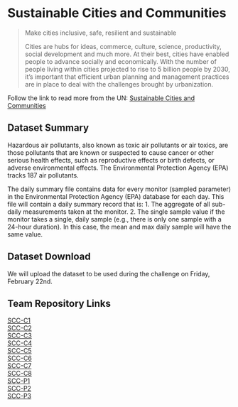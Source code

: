 # Sustainable Cities and Communities

> Make cities inclusive, safe, resilient and sustainable
>
> Cities are hubs for ideas, commerce, culture, science, productivity, social development and much more. At their best, cities have enabled people to advance socially and economically. With the number of people living within cities projected to rise to 5 billion people by 2030, it’s important that efficient urban planning and management practices are in place to deal with the challenges brought by urbanization.

Follow the link to read more from the UN: [Sustainable Cities and Communities]

## Dataset Summary
Hazardous air pollutants, also known as toxic air pollutants or air toxics, are those pollutants that are known or suspected to cause cancer or other serious health effects, such as reproductive effects or birth defects, or adverse environmental effects. The Environmental Protection Agency (EPA) tracks 187 air pollutants.

The daily summary file contains data for every monitor (sampled parameter) in the Environmental Protection Agency (EPA) database for each day. This file will contain a daily summary record that is: 1. The aggregate of all sub-daily measurements taken at the monitor. 2. The single sample value if the monitor takes a single, daily sample (e.g., there is only one sample with a 24-hour duration). In this case, the mean and max daily sample will have the same value.

## Dataset Download

We will upload the dataset to be used during the challenge on Friday, February 22nd.

[Sustainable Cities and Communities]: https://www.un.org/sustainabledevelopment/cities/

## Team Repository Links
[SCC-C1]  
[SCC-C2]  
[SCC-C3]  
[SCC-C4]  
[SCC-C5]  
[SCC-C6]  
[SCC-C7]  
[SCC-C8]  
[SCC-P1]  
[SCC-P2]  
[SCC-P3]  

[Sustainable Cities and Communities]: https://www.un.org/sustainabledevelopment/cities/
[SCC-C1]: https://github.com/CharlestonDigitalHubHackathon/SCC-C1
[SCC-C2]: https://github.com/CharlestonDigitalHubHackathon/SCC-C2
[SCC-C3]: https://github.com/CharlestonDigitalHubHackathon/SCC-C3
[SCC-C4]: https://github.com/CharlestonDigitalHubHackathon/SCC-C4
[SCC-C5]: https://github.com/CharlestonDigitalHubHackathon/SCC-C5
[SCC-C6]: https://github.com/CharlestonDigitalHubHackathon/SCC-C6
[SCC-C7]: https://github.com/CharlestonDigitalHubHackathon/SCC-C7
[SCC-C8]: https://github.com/CharlestonDigitalHubHackathon/SCC-C8
[SCC-P1]: https://github.com/CharlestonDigitalHubHackathon/SCC-P1
[SCC-P2]: https://github.com/CharlestonDigitalHubHackathon/SCC-P2
[SCC-P3]: https://github.com/CharlestonDigitalHubHackathon/SCC-P3

